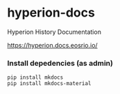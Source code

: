 # hyperion-docs
Hyperion History Documentation

https://hyperion.docs.eosrio.io/

### Install depedencies (as admin)
```shell
pip install mkdocs
pip install mkdocs-material
```
